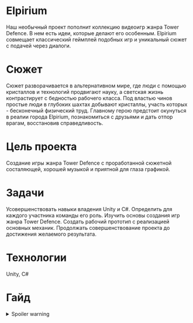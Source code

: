 # Elpirium
Наш необычный проект пополнит коллекцию видеоигр жанра Tower Defence. В нем есть идеи, которые делают его особенным. Еlpirium совмещает классический геймплей подобных игр и уникальный сюжет с подачей через диалоги.
# Сюжет
Сюжет разворачивается в альтернативном мире, где люди с помощью кристаллов и технологий продвигают науку, а светская жизнь контрастирует с бедностью рабочего класса. Под властью чинов простые люди  в глубоких шахтах добывают кристаллы, участь которых - бесконечный физический труд. Главному герою предстоит окунуться в реалии города Elpirium, познакомиться с друзьями и дать отпор врагам, восстановив справедливость.
# Цель проекта
Создание игры жанра Tower Defence с проработанной сюжетной состаляющей, хорошей музыкой и приятной для глаза графикой.
# Задачи
Усовершенствовать навыки владения Unity и C#.
Определить для каждого участника команды его роль.
Изучить основы создания игр жанра Tower Defence.
Создать рабочий прототип с реализацией основных механик.
Продолжать совершенствование проекта до достижения желаемого результата.
# Технологии
Unity, C#
# Гайд
<details>
  <summary>Spoiler warning</summary>
<head>
    <meta charset="UTF-8">
    <meta http-equiv="X-UA-Compatible" content="IE=edge">
    <meta name="viewport" content="width=device-width, initial-scale=1.0">
    <title>Гайд по прохождению игры Elpirium</title>
</head>
    <body>
        <h1>Гайд по прохождению Elpirium</h1> 
        <h2>Первый уровень</h2>
        <p>На картинке вы видите пустое поле первого уровня:</p>
        <img src="https://i.postimg.cc/TYQZ2xMs/Elpirium-1.png" alt="Elpirium-1.png">
        <p>Перед началом игры важно поставить башню таким образом, чтобы она нанесла наибольший урон на протяжении того времени, пока противник находится в радиусе башни. Выбор на первый взгляд очевиден, но не всё так просто. Вот расстановка башен:</p>
        <img src="https://i.postimg.cc/mk4C5Km3/Elpirium-4.png" alt="Elpirium-4.png">
        <p>Может показаться, что места под номером 1, 3, 4 самые выгодные, так как их радиус охватывает большую часть дороги. Но реальность такова, что...</p>
        <img src="https://i.postimg.cc/bNBfHPCt/Elpirium-2.png" alt="Elpirium-2.png">
        <p>...подходит только место под номером 1. Следующим правильным действием будет поставить башню на место 3 или 4, а места 2, 5, 6 будут служить дополнительной силой.</p>
        <img src="https://i.postimg.cc/Dwzvc5PS/Elpirium-3.png" alt="Elpirium-3.png">
        <h2>Второй уровень</h2>
        <p>Второй уровень, очевидно, сложнее первого. Появляется маг со способностью замедлять врага. Здесь у нас есть выбор: взять одного мага или двух стрелков. Не задумываясь, мы выбираем двух стрелков, предположим, на позиции 1 и 2, которые точно будут эффективными. Можно и на другие места, но в гайде рассматривается один из способов прохождения.</p>
        <img src="https://i.postimg.cc/J7DHmrfT/Elpirium-6.png" alt="Elpirium-6.png">
        <p>Затем мы можем опробовать новую башню, поставив её на позицию 4. В очередной волне есть голем, которого как раз стоит замедлить. После можно поставить мага на место под номером 3 и стрелков на позиции 5 и 6. Красота!</p>
        <img src="https://i.postimg.cc/0N4X4GK5/Elpirium-6.png" alt="Elpirium-6.png">
        <h2>Третий уровень</h2>
        <p>Ура, тесла! Её сразу можно опробовать, что мы и сделаем, поставив башню на позицию 3. Это выгодно ещё и потому, что первой же волной на нас идут несколько стражников близко к друг другу. Это нам на руку, так как главной способностью теслы является урон по цепочке из трех врагов.</p>
        <img src="https://i.postimg.cc/4NKyks0J/Elpirium-7.png" alt="Elpirium-7.png">
        <p>Далее располагаем башни стрелков на места под номерами 2, 7, 5, затем мага на позицию 4. После заставляем оставшиеся места 1, 6, 8 стрелками. Красота! Но вместо победоносного ожидания финала игры придется заменить пару-тройку стрелков на более мощные теслы. Мы предлагаем оставить только одного мага и все остальные башни заменить теслами.</p>
    </body>
</details>



